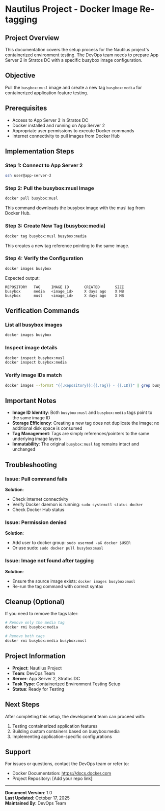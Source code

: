 # Nautilus Project - Docker Image Re-tagging

## Project Overview
This documentation covers the setup process for the Nautilus project's containerized environment testing. The DevOps team needs to prepare App Server 2 in Stratos DC with a specific busybox image configuration.

## Objective
Pull the `busybox:musl` image and create a new tag `busybox:media` for containerized application feature testing.

## Prerequisites
- Access to App Server 2 in Stratos DC
- Docker installed and running on App Server 2
- Appropriate user permissions to execute Docker commands
- Internet connectivity to pull images from Docker Hub

## Implementation Steps

### Step 1: Connect to App Server 2
```bash
ssh user@app-server-2
```

### Step 2: Pull the busybox:musl Image
```bash
docker pull busybox:musl
```

This command downloads the busybox image with the musl tag from Docker Hub.

### Step 3: Create New Tag (busybox:media)
```bash
docker tag busybox:musl busybox:media
```

This creates a new tag reference pointing to the same image.

### Step 4: Verify the Configuration
```bash
docker images busybox
```

Expected output:
```
REPOSITORY   TAG     IMAGE ID       CREATED       SIZE
busybox      media   <image_id>     X days ago    X MB
busybox      musl    <image_id>     X days ago    X MB
```

## Verification Commands

### List all busybox images
```bash
docker images busybox
```

### Inspect image details
```bash
docker inspect busybox:musl
docker inspect busybox:media
```

### Verify image IDs match
```bash
docker images --format "{{.Repository}}:{{.Tag}} - {{.ID}}" | grep busybox
```

## Important Notes

- **Image ID Identity**: Both `busybox:musl` and `busybox:media` tags point to the same image ID
- **Storage Efficiency**: Creating a new tag does not duplicate the image; no additional disk space is consumed
- **Tag Management**: Tags are simply references/pointers to the same underlying image layers
- **Immutability**: The original `busybox:musl` tag remains intact and unchanged

## Troubleshooting

### Issue: Pull command fails
**Solution**: 
- Check internet connectivity
- Verify Docker daemon is running: `sudo systemctl status docker`
- Check Docker Hub status

### Issue: Permission denied
**Solution**: 
- Add user to docker group: `sudo usermod -aG docker $USER`
- Or use sudo: `sudo docker pull busybox:musl`

### Issue: Image not found after tagging
**Solution**: 
- Ensure the source image exists: `docker images busybox:musl`
- Re-run the tag command with correct syntax

## Cleanup (Optional)

If you need to remove the tags later:
```bash
# Remove only the media tag
docker rmi busybox:media

# Remove both tags
docker rmi busybox:media busybox:musl
```

## Project Information

- **Project**: Nautilus Project
- **Team**: DevOps Team
- **Server**: App Server 2, Stratos DC
- **Task Type**: Containerized Environment Testing Setup
- **Status**: Ready for Testing

## Next Steps

After completing this setup, the development team can proceed with:
1. Testing containerized application features
2. Building custom containers based on busybox:media
3. Implementing application-specific configurations

## Support

For issues or questions, contact the DevOps team or refer to:
- Docker Documentation: https://docs.docker.com
- Project Repository: [Add your repo link]

---

**Document Version**: 1.0  
**Last Updated**: October 17, 2025  
**Maintained By**: DevOps Team
